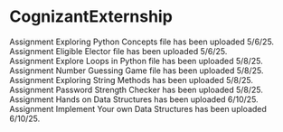 # CognizantExternship
Assignment Exploring Python Concepts file has been uploaded 5/6/25.\
Assignment Eligible Elector file has been uploaded 5/6/25. \
Assignment Explore Loops in Python file has been uploaded 5/8/25. \
Assignment Number Guessing Game file has been uploaded 5/8/25. \
Assignment Exploring String Methods has been uploaded 5/8/25. \
Assignment Password Strength Checker has been uploaded 5/8/25.\
Assignment Hands on Data Structures has been uploaded 6/10/25. \
Assignment Implement Your own Data Structures has been uploaded 6/10/25.
